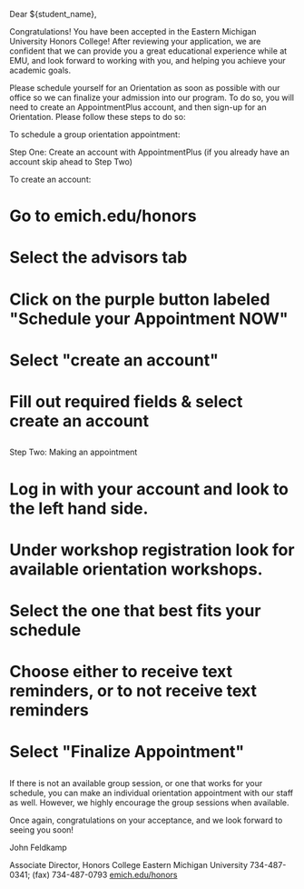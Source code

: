 Dear ${student_name},

Congratulations! You have been accepted in the Eastern Michigan University Honors College! After reviewing your application, we are confident that we can provide you a great educational experience while at EMU, and look forward to working with you, and helping you achieve your academic goals.

Please schedule yourself for an Orientation as soon as possible with our office so we can finalize your admission into our program. To do so, you will need to create an AppointmentPlus account, and then sign-up for an Orientation. Please follow these steps to do so:

To schedule a group orientation appointment:

Step One: Create an account with AppointmentPlus (if you already have an account skip ahead to Step Two)

To create an account:
##
# Go to emich.edu/honors
# Select the advisors tab
# Click on the purple button labeled "Schedule your Appointment NOW"
# Select "create an account"
# Fill out required fields & select create an account
##


Step Two: Making an appointment


##
# Log in with your account and look to the left hand side.
# Under workshop registration look for available orientation workshops.
# Select the one that best fits your schedule
# Choose either to receive text reminders, or to not receive text reminders
# Select "Finalize Appointment"
##
If there is not an available group session, or one that works for your schedule, you can make an individual orientation appointment with our staff as well. However,
we highly encourage the group sessions when available.

Once again, congratulations on your acceptance, and we look forward to seeing you soon!

John Feldkamp

Associate Director, Honors College
Eastern Michigan University
734-487-0341; (fax) 734-487-0793
[emich.edu/honors](https://www.emich.edu/honors)
